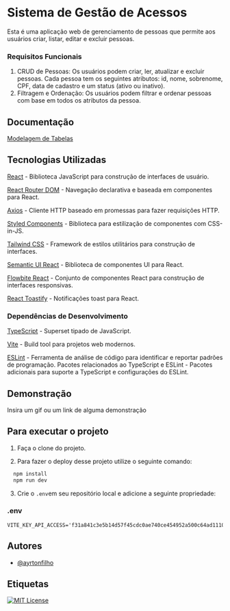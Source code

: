 
# Sistema de Gestão de Acessos
Esta é uma aplicação web de gerenciamento de pessoas que permite aos usuários criar, listar, editar e excluir pessoas.

### Requisitos Funcionais
1. CRUD de Pessoas: Os usuários podem criar, ler, atualizar e excluir pessoas. Cada pessoa tem os seguintes atributos: id, nome, sobrenome, CPF, data de cadastro e um status (ativo ou inativo).
2. Filtragem e Ordenação: Os usuários podem filtrar e ordenar pessoas com base em todos os atributos da pessoa.
## Documentação

[Modelagem de Tabelas](https://drawsql.app/teams/af-software-engineer/diagrams/seplag-ce-desafio-tecnico)


## Tecnologias Utilizadas

[React](https://reactjs.org/) - Biblioteca JavaScript para construção de interfaces de usuário.

[React Router DOM](https://reactrouter.com/) - Navegação declarativa e baseada em componentes para React.

[Axios](https://axios-http.com/) - Cliente HTTP baseado em promessas para fazer requisições HTTP.

[Styled Components](https://styled-components.com/) - Biblioteca para estilização de componentes com CSS-in-JS.

[Tailwind CSS](https://tailwindcss.com/) - Framework de estilos utilitários para construção de interfaces.

[Semantic UI React](https://react.semantic-ui.com/) - Biblioteca de componentes UI para React.

[Flowbite React](https://www.flowbite-react.com/) - Conjunto de componentes React para construção de interfaces responsivas.

[React Toastify](https://fkhadra.github.io/react-toastify/introduction/) - Notificações toast para React.

### Dependências de Desenvolvimento

[TypeScript](https://www.typescriptlang.org/) - Superset tipado de JavaScript.

[Vite](https://vitejs.dev/) - Build tool para projetos web modernos.

[ESLint](https://eslint.org/) - Ferramenta de análise de código para identificar e reportar padrões de programação.
Pacotes relacionados ao TypeScript e ESLint - Pacotes adicionais para suporte a TypeScript e configurações do ESLint.
## Demonstração

Insira um gif ou um link de alguma demonstração


## Para executar o projeto

1. Faça o clone do projeto.

2. Para fazer o deploy desse projeto utilize o seguinte comando:

```bash
  npm install
  npm run dev
```

3. Crie o ```.env```em seu repositório local e adicione a seguinte propriedade:

### .env

```properties
VITE_KEY_API_ACCESS='f31a841c3e5b14d57f45cdc0ae740ce454952a500c64ad11103af1cb9e7d972e35017645002bc2e4066a243bcd3238f5cafd7e3728afc44bda436c4c0ddba7e2'
```

## Autores

- [@ayrtonfilho](https://www.github.com/ayrtonfilho)


## Etiquetas

[![MIT License](https://img.shields.io/badge/License-MIT-green.svg)](https://choosealicense.com/licenses/mit/)

